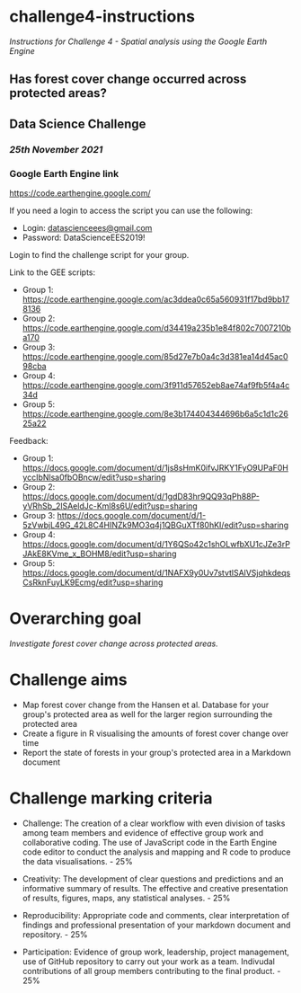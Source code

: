 # challenge4-instructions
_Instructions for Challenge 4 - Spatial analysis using the Google Earth Engine_

## Has forest cover change occurred across protected areas?
## Data Science Challenge
### _25th November 2021_

### Google Earth Engine link
https://code.earthengine.google.com/

If you need a login to access the script you can use the following:
- Login: datascienceees@gmail.com
- Password: DataScienceEES2019!

Login to find the challenge script for your group.

Link to the GEE scripts: 
- Group 1: https://code.earthengine.google.com/ac3ddea0c65a560931f17bd9bb178136
- Group 2: https://code.earthengine.google.com/d34419a235b1e84f802c7007210ba170
- Group 3: https://code.earthengine.google.com/85d27e7b0a4c3d381ea14d45ac098cba
- Group 4: https://code.earthengine.google.com/3f911d57652eb8ae74af9fb5f4a4c34d
- Group 5: https://code.earthengine.google.com/8e3b174404344696b6a5c1d1c2625a22

Feedback:
- Group 1: https://docs.google.com/document/d/1js8sHmK0ifvJRKY1FyO9UPaF0HyccIbNlsa0fbOBncw/edit?usp=sharing 
- Group 2: https://docs.google.com/document/d/1gdD83hr9QQ93qPh88P-yVRhSb_2lSAeldJc-Kml8s6U/edit?usp=sharing 
- Group 3: https://docs.google.com/document/d/1-5zVwbjL49G_42L8C4HINZk9MO3q4j1QBGuXTf80hKI/edit?usp=sharing 
- Group 4: https://docs.google.com/document/d/1Y6QSo42c1shOLwfbXU1cJZe3rPJAkE8KVme_x_BOHM8/edit?usp=sharing 
- Group 5: https://docs.google.com/document/d/1NAFX9y0Uv7stvtlSAlVSjqhkdeqsCsRknFuyLK9Ecmg/edit?usp=sharing 


# Overarching goal
_*Investigate forest cover change across protected areas.*_


# Challenge aims
- Map forest cover change from the Hansen et al. Database for your group's protected area as well for the larger region surrounding the protected area
- Create a figure in R visualising the amounts of forest cover change over time
- Report the state of forests in your group's protected area in a Markdown document


# Challenge marking criteria
- Challenge: The creation of a clear workflow with even division of tasks among team members and evidence of effective group work and collaborative coding. The use of JavaScript code in the Earth Engine code editor to conduct the analysis and mapping and R code to produce the data visualisations. - 25%

- Creativity: The development of clear questions and predictions and an informative summary of results. The effective and creative presentation of results, figures, maps, any statistical analyses. - 25%

- Reproducibility: Appropriate code and comments, clear interpretation of findings and professional presentation of your markdown document and repository. - 25%

- Participation: Evidence of group work, leadership, project management, use of GitHub repository to carry out your work as a team. Indivudal contributions of all group members contributing to the final product. - 25%
